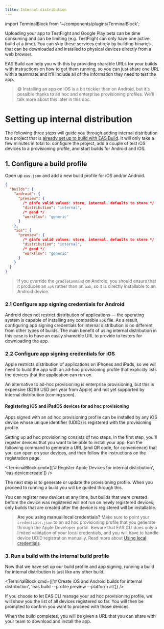 ```yaml
---
title: Internal distribution
---
```


import TerminalBlock from '~/components/plugins/TerminalBlock';

Uploading your app to TestFlight and Google Play beta can be time consuming and can be limiting (e.g. TestFlight can only have one active build at a time). You can skip these services entirely by building binaries that can be downloaded and installed to physical devices directly from a web browser.

EAS Build can help you with this by providing sharable URLs for your builds with instructions on how to get them running, so you can just share one URL with a teammate and it'll include all of the information they need to test the app.

> 😅 Installing an app on iOS is a bit trickier than on Android, but it's possible thanks to ad hoc and enterprise provisioning profiles. We'll talk more about this later in this doc.

<h1 style={{borderBottom: 'none', marginTop: 30, marginBottom: 15, fontFamily: 'expo-brand-bold'}}>Setting up internal distribution</h1>

The following three steps will guide you through adding internal distribution to a project that is [already set up to build with EAS Build](setup.md). It will only take a few minutes in total to: configure the project, add a couple of test iOS devices to a provisioning profile, and start builds for Android and iOS.

<div style={{marginTop: -10}} />

## 1. Configure a build profile

Open up `eas.json` and add a new build profile for iOS and/or Android.

```json
{
  "builds": {
    "android": {
      "preview": {
        /* @info valid values: store, internal. defaults to store */
        "distribution": "internal",
        /* @end */
        "workflow": "generic"
      }
    },
    "ios": {
      "preview": {
        /* @info valid values: store, internal. defaults to store */
        "distribution": "internal",
        /* @end */
        "workflow": "generic"
      }
    }
  }
}
```

> If you override the `gradleCommand` on Android, you should ensure that it produces an `apk` rather than an `aab`, so it is directly installable to an Android device.

### 2.1 Configure app signing credentials for Android

Android does not restrict distribution of applications &mdash; the operating system is capable of installing any compatible `apk` file. As a result, configuring app signing credentials for internal distribution is no different from other types of builds. The main benefit of using internal distribution in this case is to have an easily shareable URL to provide to testers for downloading the app.

### 2.2 Configure app signing credentials for iOS

Apple restricts distribution of applications on iPhones and iPads, so we will need to build the app with an ad-hoc provisioning profile that explicitly lists the devices that the application can run on.

An alternative to ad-hoc provisioning is enterprise provisioning, but this is expensive (\$299 USD per year from Apple) and not yet supported by internal distribution (coming soon).

<!--
(@dsokal) this is not implemented yet

### Enterprise provisioning

If you plan on using enterprise provisioning, please sign in to the account with [Apple Developer Enterprise Program membership](https://developer.apple.com/programs/enterprise/). You probably don't have this, and it's expensive (\$299 USD per year) and takes time to acquire, so you will likely be using ad hoc provisioning &mdash; this works on any normal paid Apple developer account.
-->

<!--
(@dsokal) this is not implemented yet

### Setting up enterprise provisioning

If you do have an Apple enterprise account, this makes internal distribution much easier for users who want to install your app for the first time. Once they install the profile to their device they can access the app right away. One limitation of using an enterprise provisioning profile is that you will need to have a distinct bundle identifier from the one that you use to publish your app to the App Store. (@brentvatne: after this is a bad idea intentionally, we should probably have a config option, i'm just putting it there so we have something for now) We recommend setting your bundle identifier for internal distribution and committing that change on another branch. After that, whenever you want to create a preview branch you can check out that branch and rebase against the branch you'd like to create a build for.
-->

<div style={{marginTop: 20}} />

#### Registering iOS and iPadOS devices for ad hoc provisioning

Apps signed with an ad hoc provisioning profile can be installed by any iOS device whose unique identifier (UDID) is registered with the provisioning profile.

Setting up ad hoc provisioning consists of two steps. In the first step, you'll register devices that you want to be able to install your app. Run the following command to generate a URL (and QR code, for convenience) that you can open on your devices, and then follow the instructions on the registration page.

<TerminalBlock cmd={['# Register Apple Devices for internal distribution', 'eas device:create']} />

The next step is to generate or update the provisioning profile. When you proceed to running a build you will be guided through this.

You can register new devices at any time, but builds that were created before the device was registered will not run on newly registered devices; only builds that are created after the device is registered will be installable.

> **Are you using manual local credentials?** Make sure to point your `credentials.json` to an ad hoc <!-- or enterprise -->provisioning profile that you generate through the Apple Developer portal. Beware that EAS CLI does only a limited validation of your local credentials, and you will have to handle device UDID registration manually. Read more about [Using local credentials](/app-signing/manual-credentials.md).

### 3. Run a build with the internal build profile

Now that we have set up our build profile and app signing, running a build for internal distribution is just like any other build.

<TerminalBlock cmd={['# Create iOS and Android builds for internal distribution', 'eas build --profile preview --platform all']} />

If you choose to let EAS CLI manage your ad hoc provisioning profile, we will show you the list of all devices registered so far. You will then be prompted to confirm you want to proceed with those devices.

When the build completes, you will be given a URL that you can share with your team to download and install the app.

<!--
(@dsokal) this is not implemented yet

If the device you would like to distribute to is not currently registered, you can choose to register it now (or exit the current command and run `eas device:add` again). The build command will wait for the new device to register. Scan the QR code that is presented in the terminal and follow the instructions on that page to register your device. When you're done, return to the terminal and press return to continue. You should see that your new device registration has been detected and added to the profile.

You can add another if you like, otherwise continue.
-->

<!--
(@dsokal) this is not implemented yet

When using iOS adhoc provisioning managed by Expo, if a teammate navigates to this URL on an iOS device that is not yet registered, they will be able to register their device and initiate a new build to include the updated profile that will run on their device. If the adhoc provisioning profile is not managed by Expo, the user will be asked to contact the organization admin in order to add their device UDID and create a new build compatible with their device.
-->
